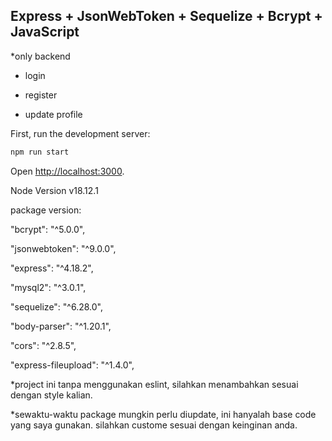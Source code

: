 ## Express + JsonWebToken + Sequelize + Bcrypt + JavaScript

\*only backend

- login

- register

- update profile

First, run the development server:

```bash
npm run start
```

Open [http://localhost:3000](http://localhost:3000).

Node Version v18.12.1



package version:


"bcrypt": "^5.0.0",

"jsonwebtoken": "^9.0.0",

"express": "^4.18.2",

"mysql2": "^3.0.1",

"sequelize": "^6.28.0",

"body-parser": "^1.20.1",

"cors": "^2.8.5",

"express-fileupload": "^1.4.0",



*project ini tanpa menggunakan eslint, silahkan menambahkan sesuai dengan style kalian.

*sewaktu-waktu package mungkin perlu diupdate, ini hanyalah base code yang saya gunakan. silahkan custome sesuai dengan keinginan anda.
